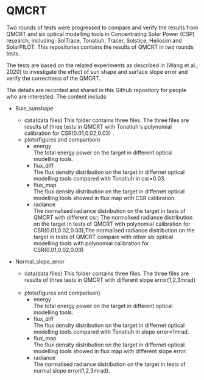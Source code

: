 # QMCRT

Two rounds of tests were progressed to compare and verify the results from QMCRT and six optical modelling tools in Concentrating Solar Power (CSP) research, including: SolTrace, Tonatiuh, Tracer, Solstice, Heliosim and SolarPILOT. This repositories contains the results of QMCRT in two rounds tests.<br>

The tests are based on the related experiments as described in (Wang et al., 2020) to investigate the effect of sun shape and surface slope error and verify the correctness of the QMCRT.<br>

The details are recorded and shared in this Github repository for people who are interested. The content includs:<br>

* Buie_sunshape
  * data(data files)
  This folder contains three files. The three files are results of three tests in QMCRT with Tonatiuh's polynomial calibration for CSR(0.01,0.02,0.03) .
  * plots(figures and comparison)
    * energy<br>      The total energy power on the target in different optical modelling tools.
    * flux_diff<br>    The flux density distribution on the target in differnet optical modelling tools compared with Tonatiuh in csr=0.03.
    * flux_map <br>   The flux density distribution on the target in differnet optical modelling tools showed in flux map with CSR calibration.
    * radiance<br>    The normalised radiance distribution on the target in tests of QMCRT with different csr; The normalised radiance distribution on the target in tests of QMCRT with polynomial calibration for CSR(0.01,0.02,0.03);The normalised radiance distribution on the target in tests of QMCRT compare with other six optical modelling tools with polynomial calibration for CSR(0.01,0.02,0.03)
   
* Normal_slope_error
  * data(data files)
   This folder contains three files. The three files are results of three tests in QMCRT with different slope error(1,2,3mrad) .
  * plots(figures and comparison)
    * energy<br>        The total energy power on the target in different optical modelling tools.
    * flux_diff<br>     The flux density distribution on the target in differnet optical modelling tools compared with Tonatiuh in slope error=1mrad.
    * flux_map <br>     The flux density distribution on the target in differnet optical modelling tools showed in flux map with different slope error.
    * radiance<br>      The normalised radiance distribution on the target in tests of normal slope error(1,2,3mrad).
                                                                                   
